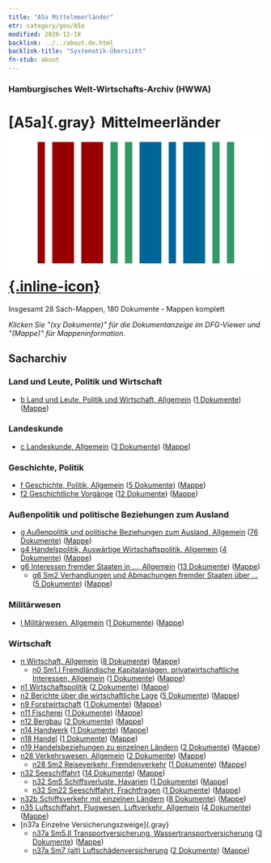 ```yaml
---
title: "A5a Mittelmeerländer"
etr: category/geo/A5a
modified: 2020-12-18
backlink: ../../about.de.html
backlink-title: "Systematik-Übersicht"
fn-stub: about
---
```


### Hamburgisches Welt-Wirtschafts-Archiv (HWWA)
# [A5a]{.gray}&#8201; Mittelmeerländer&#160; [![Wikidata item](/images/Wikidata-logo.svg){.inline-icon}](http://www.wikidata.org/entity/Q72499)




Insgesamt 28 Sach-Mappen, 180 Dokumente - Mappen komplett

_Klicken Sie "(xy Dokumente)" für die Dokumentanzeige im DFG-Viewer und "(Mappe)" für Mappeninformation._

## Sacharchiv




### Land und Leute, Politik und Wirtschaft

- [b Land und Leute, Politik und Wirtschaft, Allgemein](../../../subject/about.de.html#b) (<a href="https://dfg-viewer.de/show/?tx_dlf[id]=https://pm20.zbw.eu/mets/sh/1408xx/140899/1441xx/144196/public.mets.de.xml" target="_blank">1 Dokumente</a>) ([Mappe](http://purl.org/pressemappe20/folder/sh/140899,144196))

### Landeskunde

- [c Landeskunde, Allgemein](../../../subject/about.de.html#c) (<a href="https://dfg-viewer.de/show/?tx_dlf[id]=https://pm20.zbw.eu/mets/sh/1408xx/140899/1441xx/144199/public.mets.de.xml" target="_blank">3 Dokumente</a>) ([Mappe](http://purl.org/pressemappe20/folder/sh/140899,144199))

### Geschichte, Politik

- [f Geschichte, Politik, Allgemein](../../../subject/about.de.html#f) (<a href="https://dfg-viewer.de/show/?tx_dlf[id]=https://pm20.zbw.eu/mets/sh/1408xx/140899/1442xx/144282/public.mets.de.xml" target="_blank">5 Dokumente</a>) ([Mappe](http://purl.org/pressemappe20/folder/sh/140899,144282))
- [f2 Geschichtliche Vorgänge](../../../subject/about.de.html#f2) (<a href="https://dfg-viewer.de/show/?tx_dlf[id]=https://pm20.zbw.eu/mets/sh/1408xx/140899/1442xx/144286/public.mets.de.xml" target="_blank">12 Dokumente</a>) ([Mappe](http://purl.org/pressemappe20/folder/sh/140899,144286))

### Außenpolitik und politische Beziehungen zum Ausland

- [g Außenpolitik und politische Beziehungen zum Ausland, Allgemein](../../../subject/about.de.html#g) (<a href="https://dfg-viewer.de/show/?tx_dlf[id]=https://pm20.zbw.eu/mets/sh/1408xx/140899/1444xx/144451/public.mets.de.xml" target="_blank">76 Dokumente</a>) ([Mappe](http://purl.org/pressemappe20/folder/sh/140899,144451))
- [g4 Handelspolitik, Auswärtige Wirtschaftspolitik, Allgemein](../../../subject/about.de.html#g4) (<a href="https://dfg-viewer.de/show/?tx_dlf[id]=https://pm20.zbw.eu/mets/sh/1408xx/140899/1444xx/144470/public.mets.de.xml" target="_blank">4 Dokumente</a>) ([Mappe](http://purl.org/pressemappe20/folder/sh/140899,144470))
- [g6 Interessen fremder Staaten in ..., Allgemein](../../../subject/about.de.html#g6) (<a href="https://dfg-viewer.de/show/?tx_dlf[id]=https://pm20.zbw.eu/mets/sh/1408xx/140899/1445xx/144565/public.mets.de.xml" target="_blank">13 Dokumente</a>) ([Mappe](http://purl.org/pressemappe20/folder/sh/140899,144565))
  - [g6 Sm2 Verhandlungen und Abmachungen fremder Staaten über ...](../../../subject/about.de.html#g6_Sm2) (<a href="https://dfg-viewer.de/show/?tx_dlf[id]=https://pm20.zbw.eu/mets/sh/1408xx/140899/1445xx/144567/public.mets.de.xml" target="_blank">5 Dokumente</a>) ([Mappe](http://purl.org/pressemappe20/folder/sh/140899,144567))

### Militärwesen

- [l Militärwesen, Allgemein](../../../subject/about.de.html#l) (<a href="https://dfg-viewer.de/show/?tx_dlf[id]=https://pm20.zbw.eu/mets/sh/1408xx/140899/1447xx/144762/public.mets.de.xml" target="_blank">1 Dokumente</a>) ([Mappe](http://purl.org/pressemappe20/folder/sh/140899,144762))

### Wirtschaft

- [n Wirtschaft, Allgemein](../../../subject/about.de.html#n) (<a href="https://dfg-viewer.de/show/?tx_dlf[id]=https://pm20.zbw.eu/mets/sh/1408xx/140899/1449xx/144930/public.mets.de.xml" target="_blank">8 Dokumente</a>) ([Mappe](http://purl.org/pressemappe20/folder/sh/140899,144930))
  - [n0 Sm1.I Fremdländische Kapitalanlagen, privatwirtschaftliche Interessen, Allgemein](../../../subject/about.de.html#n0_Sm1.I) (<a href="https://dfg-viewer.de/show/?tx_dlf[id]=https://pm20.zbw.eu/mets/sh/1408xx/140899/1457xx/145774/public.mets.de.xml" target="_blank">1 Dokumente</a>) ([Mappe](http://purl.org/pressemappe20/folder/sh/140899,145774))
- [n1 Wirtschaftspolitik](../../../subject/about.de.html#n1) (<a href="https://dfg-viewer.de/show/?tx_dlf[id]=https://pm20.zbw.eu/mets/sh/1408xx/140899/1449xx/144931/public.mets.de.xml" target="_blank">2 Dokumente</a>) ([Mappe](http://purl.org/pressemappe20/folder/sh/140899,144931))
- [n2 Berichte über die wirtschaftliche Lage](../../../subject/about.de.html#n2) (<a href="https://dfg-viewer.de/show/?tx_dlf[id]=https://pm20.zbw.eu/mets/sh/1408xx/140899/1449xx/144972/public.mets.de.xml" target="_blank">5 Dokumente</a>) ([Mappe](http://purl.org/pressemappe20/folder/sh/140899,144972))
- [n9 Forstwirtschaft](../../../subject/about.de.html#n9) (<a href="https://dfg-viewer.de/show/?tx_dlf[id]=https://pm20.zbw.eu/mets/sh/1408xx/140899/1450xx/145074/public.mets.de.xml" target="_blank">1 Dokumente</a>) ([Mappe](http://purl.org/pressemappe20/folder/sh/140899,145074))
- [n11 Fischerei](../../../subject/about.de.html#n11) (<a href="https://dfg-viewer.de/show/?tx_dlf[id]=https://pm20.zbw.eu/mets/sh/1408xx/140899/1450xx/145076/public.mets.de.xml" target="_blank">1 Dokumente</a>) ([Mappe](http://purl.org/pressemappe20/folder/sh/140899,145076))
- [n12 Bergbau](../../../subject/about.de.html#n12) (<a href="https://dfg-viewer.de/show/?tx_dlf[id]=https://pm20.zbw.eu/mets/sh/1408xx/140899/1450xx/145083/public.mets.de.xml" target="_blank">2 Dokumente</a>) ([Mappe](http://purl.org/pressemappe20/folder/sh/140899,145083))
- [n14 Handwerk](../../../subject/about.de.html#n14) (<a href="https://dfg-viewer.de/show/?tx_dlf[id]=https://pm20.zbw.eu/mets/sh/1408xx/140899/1451xx/145135/public.mets.de.xml" target="_blank">1 Dokumente</a>) ([Mappe](http://purl.org/pressemappe20/folder/sh/140899,145135))
- [n18 Handel](../../../subject/about.de.html#n18) (<a href="https://dfg-viewer.de/show/?tx_dlf[id]=https://pm20.zbw.eu/mets/sh/1408xx/140899/1452xx/145262/public.mets.de.xml" target="_blank">1 Dokumente</a>) ([Mappe](http://purl.org/pressemappe20/folder/sh/140899,145262))
- [n19 Handelsbeziehungen zu einzelnen Ländern](../../../subject/about.de.html#n19) (<a href="https://dfg-viewer.de/show/?tx_dlf[id]=https://pm20.zbw.eu/mets/sh/1408xx/140899/1452xx/145289/public.mets.de.xml" target="_blank">2 Dokumente</a>) ([Mappe](http://purl.org/pressemappe20/folder/sh/140899,145289))
- [n28 Verkehrswesen, Allgemein](../../../subject/about.de.html#n28) (<a href="https://dfg-viewer.de/show/?tx_dlf[id]=https://pm20.zbw.eu/mets/sh/1408xx/140899/1455xx/145509/public.mets.de.xml" target="_blank">2 Dokumente</a>) ([Mappe](http://purl.org/pressemappe20/folder/sh/140899,145509))
  - [n28 Sm2 Reiseverkehr, Fremdenverkehr](../../../subject/about.de.html#n28_Sm2) (<a href="https://dfg-viewer.de/show/?tx_dlf[id]=https://pm20.zbw.eu/mets/sh/1408xx/140899/1616xx/161625/public.mets.de.xml" target="_blank">1 Dokumente</a>) ([Mappe](http://purl.org/pressemappe20/folder/sh/140899,161625))
- [n32 Seeschiffahrt](../../../subject/about.de.html#n32) (<a href="https://dfg-viewer.de/show/?tx_dlf[id]=https://pm20.zbw.eu/mets/sh/1408xx/140899/1455xx/145567/public.mets.de.xml" target="_blank">14 Dokumente</a>) ([Mappe](http://purl.org/pressemappe20/folder/sh/140899,145567))
  - [n32 Sm5 Schiffsverluste, Havarien](../../../subject/about.de.html#n32_Sm5) (<a href="https://dfg-viewer.de/show/?tx_dlf[id]=https://pm20.zbw.eu/mets/sh/1408xx/140899/1455xx/145574/public.mets.de.xml" target="_blank">1 Dokumente</a>) ([Mappe](http://purl.org/pressemappe20/folder/sh/140899,145574))
  - [n32 Sm22 Seeschiffahrt, Frachtfragen](../../../subject/about.de.html#n32_Sm22) (<a href="https://dfg-viewer.de/show/?tx_dlf[id]=https://pm20.zbw.eu/mets/sh/1408xx/140899/1455xx/145595/public.mets.de.xml" target="_blank">1 Dokumente</a>) ([Mappe](http://purl.org/pressemappe20/folder/sh/140899,145595))
- [n32b Schiffsverkehr mit einzelnen Ländern](../../../subject/about.de.html#n32b) (<a href="https://dfg-viewer.de/show/?tx_dlf[id]=https://pm20.zbw.eu/mets/sh/1408xx/140899/1456xx/145645/public.mets.de.xml" target="_blank">8 Dokumente</a>) ([Mappe](http://purl.org/pressemappe20/folder/sh/140899,145645))
- [n35 Luftschiffahrt, Flugwesen, Luftverkehr, Allgemein](../../../subject/about.de.html#n35) (<a href="https://dfg-viewer.de/show/?tx_dlf[id]=https://pm20.zbw.eu/mets/sh/1408xx/140899/1456xx/145681/public.mets.de.xml" target="_blank">4 Dokumente</a>) ([Mappe](http://purl.org/pressemappe20/folder/sh/140899,145681))
- [n37a Einzelne Versicherungszweige]{.gray}
  - [n37a Sm5.II Transportversicherung, Wassertransportversicherung](../../../subject/about.de.html#n37a_Sm5.II) (<a href="https://dfg-viewer.de/show/?tx_dlf[id]=https://pm20.zbw.eu/mets/sh/1408xx/140899/1457xx/145738/public.mets.de.xml" target="_blank">3 Dokumente</a>) ([Mappe](http://purl.org/pressemappe20/folder/sh/140899,145738))
  - [n37a Sm7 (alt) Luftschädenversicherung](../../../subject/about.de.html#n37a_Sm7_(alt)) (<a href="https://dfg-viewer.de/show/?tx_dlf[id]=https://pm20.zbw.eu/mets/sh/1408xx/140899/1457xx/145742/public.mets.de.xml" target="_blank">2 Dokumente</a>) ([Mappe](http://purl.org/pressemappe20/folder/sh/140899,145742))


